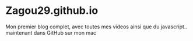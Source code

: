 # Zagou29.github.io
Mon premier blog complet, avec toutes mes videos
ainsi que du javascript.. maintenant dans GitHub sur mon mac
